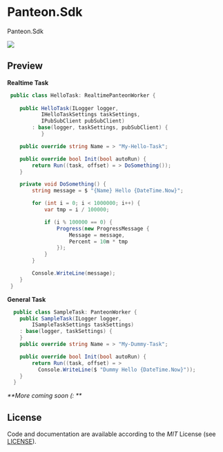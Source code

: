 # Panteon.Sdk
Panteon.Sdk

![](https://github.com/PanteonProject/panteon-dashboard/blob/master/misc/path4141.png)  


## Preview  

**Realtime Task**  
```csharp
 public class HelloTask: RealtimePanteonWorker {
 	
 	public HelloTask(ILogger logger, 
 	       IHelloTaskSettings taskSettings, 
 	       IPubSubClient pubSubClient)
 	    : base(logger, taskSettings, pubSubClient) {
           }

 	public override string Name = > "My-Hello-Task";

 	public override bool Init(bool autoRun) {
 		return Run((task, offset) = > DoSomething());
 	}

 	private void DoSomething() {
 		string message = $ "{Name} Hello {DateTime.Now}";

 		for (int i = 0; i < 1000000; i++) {
 			var tmp = i / 100000;

 			if (i % 100000 == 0) {
 				Progress(new ProgressMessage {
 					Message = message, 
 					Percent = 10m * tmp
 				});
 			}
 		}

 		Console.WriteLine(message);
 	}
 }
```

**General Task**  
```csharp
  public class SampleTask: PanteonWorker {
  	public SampleTask(ILogger logger, 
  		ISampleTaskSettings taskSettings)
  	: base(logger, taskSettings) {
  	}
  	public override string Name = > "My-Dummy-Task";

  	public override bool Init(bool autoRun) {
  		return Run((task, offset) = >
  		  Console.WriteLine($ "Dummy Hello {DateTime.Now}"));
  	}
  }
```

_**More coming soon (: **_

## License
Code and documentation are available according to the *MIT* License (see [LICENSE](https://raw.githubusercontent.com/PanteonProject/Panteon.Sdk/master/LICENSE)).
